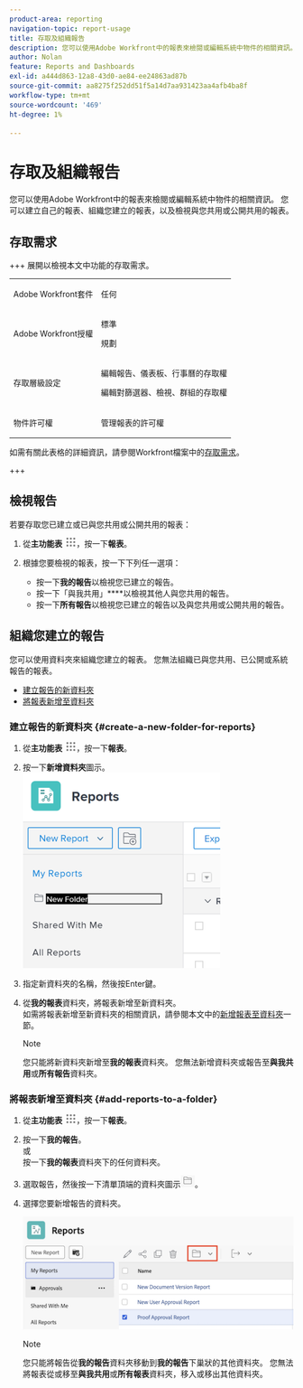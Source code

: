 ```yaml
---
product-area: reporting
navigation-topic: report-usage
title: 存取及組織報告
description: 您可以使用Adobe Workfront中的報表來檢閱或編輯系統中物件的相關資訊。 您可以建立自己的報表、組織您建立的報表，以及檢視與您共用或公開共用的報表。
author: Nolan
feature: Reports and Dashboards
exl-id: a444d863-12a8-43d0-ae84-ee24863ad87b
source-git-commit: aa8275f252dd51f5a14d7aa931423aa4afb4ba8f
workflow-type: tm+mt
source-wordcount: '469'
ht-degree: 1%

---
```


# 存取及組織報告

您可以使用Adobe Workfront中的報表來檢閱或編輯系統中物件的相關資訊。 您可以建立自己的報表、組織您建立的報表，以及檢視與您共用或公開共用的報表。

## 存取需求

+++ 展開以檢視本文中功能的存取需求。 

<table style="table-layout:auto"> 
 <col> 
 <col> 
 <tbody> 
  <tr> 
   <td role="rowheader">Adobe Workfront套件</td> 
   <td> <p>任何</p> </td> 
  </tr> 
  <tr> 
   <td role="rowheader">Adobe Workfront授權</td> 
   <td> 
   <p>標準</p>
   <p>規劃 </p> </td> 
  </tr> 
  <tr> 
   <td role="rowheader">存取層級設定</td> 
   <td> <p>編輯報告、儀表板、行事曆的存取權</p> <p>編輯對篩選器、檢視、群組的存取權</p></td> 
  </tr> 
  <tr> 
   <td role="rowheader">物件許可權</td> 
   <td> <p>管理報表的許可權</p></td> 
  </tr> 
 </tbody> 
</table>

如需有關此表格的詳細資訊，請參閱Workfront檔案中的[存取需求](/help/quicksilver/administration-and-setup/add-users/access-levels-and-object-permissions/access-level-requirements-in-documentation.md)。

+++

## 檢視報告

若要存取您已建立或已與您共用或公開共用的報表：

1. 從&#x200B;**主功能表** ![主功能表圖示](assets/main-menu-icon.png)，按一下&#x200B;**報表**。

1. 根據您要檢視的報表，按一下下列任一選項：

   * 按一下&#x200B;**我的報告**&#x200B;以檢視您已建立的報告。
   * 按一下「與我共用」****&#x200B;以檢視其他人與您共用的報告。
   * 按一下&#x200B;**所有報告**&#x200B;以檢視您已建立的報告以及與您共用或公開共用的報告。

## 組織您建立的報告

您可以使用資料夾來組織您建立的報表。 您無法組織已與您共用、已公開或系統報告的報表。

* [建立報告的新資料夾](#create-a-new-folder-for-reports)
* [將報表新增至資料夾](#add-reports-to-a-folder)

### 建立報告的新資料夾 {#create-a-new-folder-for-reports}

1. 從&#x200B;**主功能表** ![主功能表圖示](assets/main-menu-icon.png)，按一下&#x200B;**報表**。

1. 按一下&#x200B;**新增資料夾**&#x200B;圖示。\
   ![新資料夾圖示](assets/nwe-new-folder-350x346.png)

1. 指定新資料夾的名稱，然後按Enter鍵。
1. 從&#x200B;**我的報表**&#x200B;資料夾，將報表新增至新資料夾。\
   如需將報表新增至新資料夾的相關資訊，請參閱本文中的[新增報表至資料夾](#add-reports-to-a-folder)一節。

   >[!NOTE]
   >
   >您只能將新資料夾新增至&#x200B;**我的報表**&#x200B;資料夾。 您無法新增資料夾或報告至&#x200B;**與我共用**&#x200B;或&#x200B;**所有報告**&#x200B;資料夾。

### 將報表新增至資料夾 {#add-reports-to-a-folder}

1. 從&#x200B;**主功能表** ![主功能表圖示](assets/main-menu-icon.png)，按一下&#x200B;**報表**。

1. 按一下&#x200B;**我的報告**。\
   或\
   按一下&#x200B;**我的報表**&#x200B;資料夾下的任何資料夾。

1. 選取報告，然後按一下清單頂端的資料夾圖示![資料夾圖示](assets/folder-icon.png)。

1. 選擇您要新增報告的資料夾。

   ![選擇要將報告移動到的資料夾](assets/choose-folder.png)

   >[!NOTE]
   >
   >您只能將報告從&#x200B;**我的報告**&#x200B;資料夾移動到&#x200B;**我的報告**&#x200B;下巢狀的其他資料夾。 您無法將報表從或移至&#x200B;**與我共用**&#x200B;或&#x200B;**所有報表**&#x200B;資料夾，移入或移出其他資料夾。



